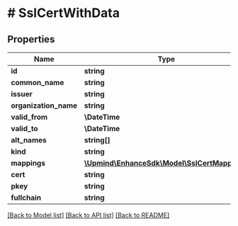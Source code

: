 # # SslCertWithData

## Properties

Name | Type | Description | Notes
------------ | ------------- | ------------- | -------------
**id** | **string** |  |
**common_name** | **string** |  |
**issuer** | **string** |  |
**organization_name** | **string** |  |
**valid_from** | **\DateTime** |  |
**valid_to** | **\DateTime** |  |
**alt_names** | **string[]** |  |
**kind** | **string** |  |
**mappings** | [**\Upmind\EnhanceSdk\Model\SslCertMapping[]**](SslCertMapping.md) |  | [optional]
**cert** | **string** |  |
**pkey** | **string** |  |
**fullchain** | **string** |  | [optional]

[[Back to Model list]](../../README.md#models) [[Back to API list]](../../README.md#endpoints) [[Back to README]](../../README.md)
